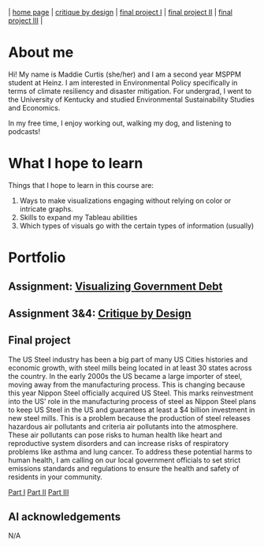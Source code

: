 | [home page](https://maddiec1.github.io/maddie-curtis-porfolio/) | [critique by design](critique-by-design) | [final project I](final-project-part-one) | [final project II](final-project-part-two) | [final project III](final-project-part-three) |

# About me
Hi! My name is Maddie Curtis (she/her) and I am a second year MSPPM student at Heinz. I am interested in Environmental Policy specifically in terms of climate resiliency and disaster mitigation. For undergrad, I went to the University of Kentucky and studied Environmental Sustainability Studies and Economics. 

In my free time, I enjoy working out, walking my dog, and listening to podcasts! 

# What I hope to learn
Things that I hope to learn in this course are: 

1. Ways to make visualizations engaging without relying on color or intricate graphs.
2. Skills to expand my Tableau abilities 
3. Which types of visuals go with the certain types of information (usually)


# Portfolio

## Assignment: [Visualizing Government Debt](visualizing-government-debt.md)

## Assignment 3&4: [Critique by Design](https://maddiec1.github.io/maddie-curtis-porfolio/critique-by-design)   

## Final project

The US Steel industry has been a big part of many US Cities histories and economic growth, with steel mills being located in at least 30 states across the country. In the early 2000s the US became a large importer of steel, moving away from the manufacturing process. This is changing because this year Nippon Steel officially acquired US Steel. This marks reinvestment into the US’ role in the manufacturing process of steel as Nippon Steel plans to keep US Steel in the US and guarantees at least a $4 billion investment in new steel mills. This is a problem because the production of steel releases hazardous air pollutants and criteria air pollutants into the atmosphere. These air pollutants can pose risks to human health like heart and reproductive system disorders and can increase risks of respiratory problems like asthma and lung cancer. To address these potential harms to human health, I am calling on our local government officials to set strict emissions standards and regulations to ensure the health and safety of residents in your community. 

[Part I](https://maddiec1.github.io/maddie-curtis-porfolio/final-project-part-one)
[Part II](https://maddiec1.github.io/maddie-curtis-porfolio/final-project-part-two)
[Part III](https://maddiec1.github.io/maddie-curtis-porfolio/final-project-part-three)


## AI acknowledgements
N/A

